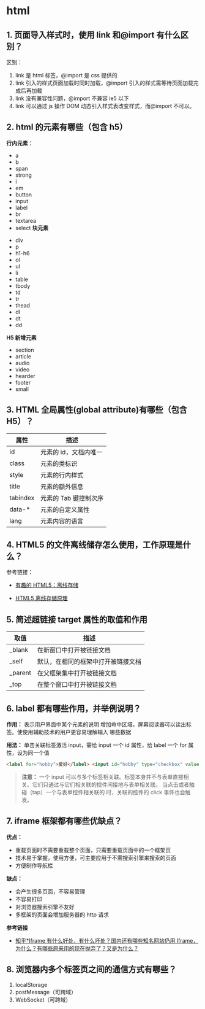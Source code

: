 # html

## 1. 页面导入样式时，使用 link 和@import 有什么区别？

区别：

1. link 是 html 标签，@import 是 css 提供的
2. link 引入的样式页面加载时同时加载，@import 引入的样式需等待页面加载完成后再加载
3. link 没有兼容性问题，@import 不兼容 ie5 以下
4. link 可以通过 js 操作 DOM 动态引入样式表改变样式，而@import 不可以。

## 2. html 的元素有哪些（包含 h5）

**行内元素**：

- a
- b
- span
- strong
- i
- em
- button
- input
- label
- br
- textarea
- select
  **块元素**

* div
* p
* h1-h6
* ol
* ul
* li
* table
* tbody
* td
* tr
* thead
* dl
* dt
* dd

**H5 新增元素**

- section
- article
- audio
- video
- hearder
- footer
- small

## 3. HTML 全局属性(global attribute)有哪些（包含 H5）？

| 属性     | 描述                  |
| -------- | --------------------- |
| id       | 元素的 id，文档内唯一 |
| class    | 元素的类标识          |
| style    | 元素的行内样式        |
| title    | 元素的额外信息        |
| tabindex | 元素的 Tab 键控制次序 |
| data-\*  | 元素的自定义属性      |
| lang     | 元素内容的语言        |

## 4. HTML5 的文件离线储存怎么使用，工作原理是什么？

参考链接：

- [有趣的 HTML5：离线存储](https://segmentfault.com/a/1190000000732617)

- [HTML5 离线存储原理](https://segmentfault.com/a/1190000006984353)

## 5. 简述超链接 target 属性的取值和作用

| 取值     | 描述                               |
| -------- | ---------------------------------- |
| \_blank  | 在新窗口中打开被链接文档           |
| \_self   | 默认，在相同的框架中打开被链接文档 |
| \_parent | 在父框架集中打开被链接文档         |
| \_top    | 在整个窗口中打开被链接文档         |

## 6. label 都有哪些作用，并举例说明？

**作用：**
表示用户界面中某个元素的说明
增加命中区域，屏幕阅读器可以读出标签。使使用辅助技术的用户更容易理解输入 哪些数据

**用法：**
单击关联标签激活 input，需给 input 一个 id 属性，给 label 一个 for 属性，设为同一个值

```html
<label for="hobby">爱好</label> <input id="hobby" type="checkbox" value="0" />
```

> **注意：** 一个 input 可以与多个标签相关联。标签本身并不与表单直接相关。它们只通过与它们相关联的控件间接地与表单相关联。
> 当点击或者触碰（tap）一个与表单控件相关联的 时，关联的控件的 click 事件也会触发。

## 7. iframe 框架都有哪些优缺点？

**优点：**

- 重载页面时不需要重载整个页面，只需要重载页面中的一个框架页
- 技术易于掌握，使用方便，可主要应用于不需搜索引擎来搜索的页面
- 方便制作导航栏

**缺点：**

- 会产生很多页面，不容易管理
- 不容易打印
- 对浏览器搜索引擎不友好
- 多框架的页面会增加服务器的 http 请求

**参考链接**

- [知乎\*Iframe 有什么好处，有什么坏处？国内还有哪些知名网站仍用 Iframe，为什么？有哪些原来用的现在抛弃了？又是为什么？](https://www.zhihu.com/question/20653055)

## 8. 浏览器内多个标签页之间的通信方式有哪些？

1. localStorage
2. postMessage（可跨域）
3. WebSocket（可跨域）
